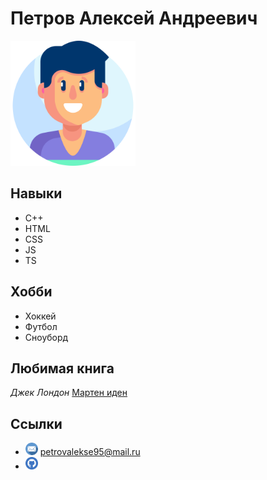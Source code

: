 # Петров Алексей Андреевич
<img src="I2.png" width="200" height="200">

## Навыки
* С++
* HTML
* CSS
* JS
* TS

## Хобби
* Хоккей
* Футбол
* Сноуборд
  
##  Любимая книга
*Джек Лондон* [Мартен иден](https://ru.wikipedia.org/wiki/%D0%9C%D0%B0%D1%80%D1%82%D0%B8%D0%BD_%D0%98%D0%B4%D0%B5%D0%BD)

## Ссылки
* <img src="email.png" width="20" height="20">  petrovalekse95@mail.ru 
* [<img src="gitHab.png" width="20" height="20">](https://github.com/Alex2014KAI)

